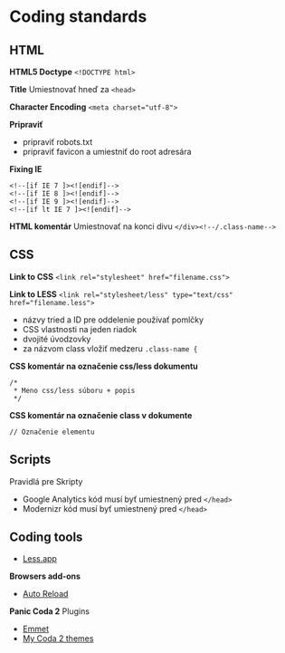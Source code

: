 # Coding standards

## HTML

**HTML5 Doctype**
`<!DOCTYPE html>`

**Title**
Umiestnovať hneď za `<head>`

**Character Encoding**
`<meta charset="utf-8">`

**Pripraviť**
* pripraviť robots.txt
* pripraviť favicon a umiestniť do root adresára

**Fixing IE**
```
<!--[if IE 7 ]><![endif]-->
<!--[if IE 8 ]><![endif]-->
<!--[if IE 9 ]><![endif]-->
<!--[if lt IE 7 ]><![endif]-->
```

**HTML komentár**
Umiestnovať na konci divu `</div><!--/.class-name-->`

## CSS

**Link to CSS**
`<link rel="stylesheet" href="filename.css">`

**Link to LESS**
`<link rel="stylesheet/less" type="text/css" href="filename.less">`

* názvy tried a ID pre oddelenie používať pomlčky
* CSS vlastnosti na jeden riadok
* dvojité úvodzovky
* za názvom class vložiť medzeru `.class-name {`

**CSS komentár na označenie css/less dokumentu**

```
/*
 * Meno css/less súboru + popis
 */
```

**CSS komentár na označenie class v dokumente**
```
// Označenie elementu
```

## Scripts
Pravidlá pre Skripty
* Google Analytics kód musí byť umiestnený pred `</head>`
* Modernizr kód musí byť umiestnený pred `</head>`

## Coding tools
* [Less.app](http://incident57.com/less/)

**Browsers add-ons**
* [Auto Reload](https://addons.mozilla.org/en-US/firefox/addon/auto-reload/?src=api)

**Panic Coda 2**
Plugins
* [Emmet](http://docs.emmet.io)
* [My Coda 2 themes](https://github.com/ramino/Coda2themes)